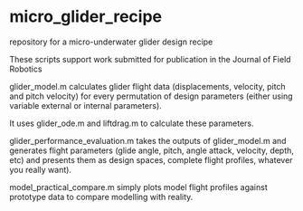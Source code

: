 # micro_glider_recipe
repository for a micro-underwater glider design recipe

These scripts support work submitted for publication in the Journal of Field Robotics

glider_model.m calculates glider flight data (displacements, velocity, pitch and pitch velocity) for every permutation of design parameters (either using variable external or internal parameters). 

It uses glider_ode.m and liftdrag.m to calculate these parameters. 

glider_performance_evaluation.m takes the outputs of glider_model.m and generates flight parameters (glide angle, pitch, angle attack, velocity, depth, etc) and presents them as design spaces, complete flight profiles, whatever you really want).

model_practical_compare.m simply plots model flight profiles against prototype data to compare modelling with reality. 
